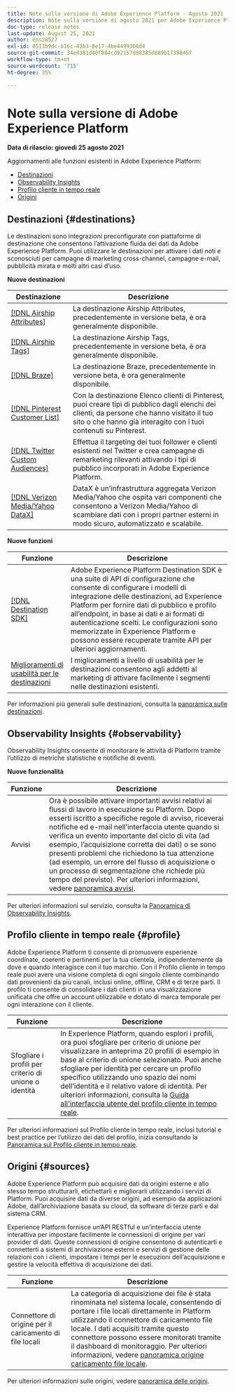 ```yaml
---
title: Note sulla versione di Adobe Experience Platform - Agosto 2021
description: Note sulla versione di agosto 2021 per Adobe Experience Platform.
doc-type: release notes
last-update: August 25, 2021
author: ens28527
exl-id: 0513b9dc-b16c-43b3-8e17-4be4499308d4
source-git-commit: 34e0381d40f884cd92157d08385d889b1739845f
workflow-type: tm+mt
source-wordcount: '715'
ht-degree: 35%

---
```


# Note sulla versione di Adobe Experience Platform

**Data di rilascio: giovedì 25 agosto 2021**

Aggiornamenti alle funzioni esistenti in Adobe Experience Platform:

- [Destinazioni](#destinations)
- [Observability Insights](#observability)
- [Profilo cliente in tempo reale](#profile)
- [Origini](#sources)

## Destinazioni {#destinations}

Le destinazioni sono integrazioni preconfigurate con piattaforme di destinazione che consentono l’attivazione fluida dei dati da Adobe Experience Platform. Puoi utilizzare le destinazioni per attivare i dati noti e sconosciuti per campagne di marketing cross-channel, campagne e-mail, pubblicità mirata e molti altri casi d’uso.

**Nuove destinazioni**

| Destinazione | Descrizione |
| ----------- | ----------- |
| [[!DNL Airship Attributes]](../../destinations/catalog/mobile-engagement/airship-attributes.md) | La destinazione Airship Attributes, precedentemente in versione beta, è ora generalmente disponibile. |
| [[!DNL Airship Tags]](../../destinations/catalog/mobile-engagement/airship-tags.md) | La destinazione Airship Tags, precedentemente in versione beta, è ora generalmente disponibile. |
| [[!DNL Braze]](../../destinations/catalog/mobile-engagement/braze.md) | La destinazione Braze, precedentemente in versione beta, è ora generalmente disponibile. |
| [[!DNL Pinterest Customer List]](../../destinations/catalog/advertising/pinterest.md) | Con la destinazione Elenco clienti di Pinterest, puoi creare tipi di pubblico dagli elenchi dei clienti, da persone che hanno visitato il tuo sito o che hanno già interagito con i tuoi contenuti su Pinterest. |
| [[!DNL Twitter Custom Audiences]](../../destinations/catalog/social/twitter.md) | Effettua il targeting dei tuoi follower e clienti esistenti nel Twitter e crea campagne di remarketing rilevanti attivando i tipi di pubblico incorporati in Adobe Experience Platform. |
| [[!DNL Verizon Media/Yahoo DataX]](../../destinations/catalog/advertising/datax.md) | DataX è un’infrastruttura aggregata Verizon Media/Yahoo che ospita vari componenti che consentono a Verizon Media/Yahoo di scambiare dati con i propri partner esterni in modo sicuro, automatizzato e scalabile. |

**Nuove funzioni**

| Funzione | Descrizione |
| --- | --- |
| [[!DNL Destination SDK]](../../destinations/destination-sdk/overview.md) | Adobe Experience Platform Destination SDK è una suite di API di configurazione che consente di configurare i modelli di integrazione delle destinazioni, ad Experience Platform per fornire dati di pubblico e profilo all’endpoint, in base ai dati e ai formati di autenticazione scelti. Le configurazioni sono memorizzate in Experience Platform e possono essere recuperate tramite API per ulteriori aggiornamenti. |
| [Miglioramenti di usabilità per le destinazioni](../../destinations/ui/activation-overview.md) | I miglioramenti a livello di usabilità per le destinazioni consentono agli addetti al marketing di attivare facilmente i segmenti nelle destinazioni esistenti. |

Per informazioni più generali sulle destinazioni, consulta la [panoramica sulle destinazioni](../../destinations/home.md).

## Observability Insights {#observability}

Observability Insights consente di monitorare le attività di Platform tramite l’utilizzo di metriche statistiche e notifiche di eventi.

**Nuove funzionalità**

| Funzione | Descrizione |
| --- | --- |
| Avvisi | Ora è possibile attivare importanti avvisi relativi ai flussi di lavoro in esecuzione su Platform. Dopo esserti iscritto a specifiche regole di avviso, riceverai notifiche ed e-mail nell’interfaccia utente quando si verifica un evento importante del ciclo di vita (ad esempio, l’acquisizione corretta dei dati) o se sono presenti problemi che richiedono la tua attenzione (ad esempio, un errore del flusso di acquisizione o un processo di segmentazione che richiede più tempo del previsto). Per ulteriori informazioni, vedere [panoramica avvisi](../../observability/alerts/overview.md). |

Per ulteriori informazioni sul servizio, consulta la [Panoramica di Observability Insights](../../observability/home.md).

## Profilo cliente in tempo reale {#profile}

Adobe Experience Platform ti consente di promuovere esperienze coordinate, coerenti e pertinenti per la tua clientela, indipendentemente da dove e quando interagisce con il tuo marchio. Con il Profilo cliente in tempo reale puoi avere una visione completa di ogni singolo cliente combinando dati provenienti da più canali, inclusi online, offline, CRM e di terze parti. Il profilo ti consente di consolidare i dati clienti in una visualizzazione unificata che offre un account utilizzabile e dotato di marca temporale per ogni interazione con il cliente.

| Funzione | Descrizione |
| ------- | ----------- |
| Sfogliare i profili per criterio di unione o identità | In Experience Platform, quando esplori i profili, ora puoi sfogliare per criterio di unione per visualizzare in anteprima 20 profili di esempio in base al criterio di unione selezionato. Puoi anche sfogliare per identità per cercare un profilo specifico utilizzando uno spazio dei nomi dell’identità e il relativo valore di identità. Per ulteriori informazioni, consulta la [Guida all&#39;interfaccia utente del profilo cliente in tempo reale](../../profile/ui/user-guide.md). |

Per ulteriori informazioni sul Profilo cliente in tempo reale, inclusi tutorial e best practice per l’utilizzo dei dati del profilo, inizia consultando la [Panoramica sul Profilo cliente in tempo reale](../../profile/home.md).

## Origini {#sources}

Adobe Experience Platform può acquisire dati da origini esterne e allo stesso tempo strutturarli, etichettarli e migliorarli utilizzando i servizi di Platform. Puoi acquisire dati da diverse origini, ad esempio da applicazioni Adobe, dall’archiviazione basata su cloud, da software di terze parti e dal sistema CRM.

Experience Platform fornisce un’API RESTful e un’interfaccia utente interattiva per impostare facilmente le connessioni di origine per vari provider di dati. Queste connessioni di origine consentono di autenticarti e connetterti a sistemi di archiviazione esterni e servizi di gestione delle relazioni con i clienti, impostare i tempi per le esecuzioni dell’acquisizione e gestire la velocità effettiva di acquisizione dei dati.

| Funzione | Descrizione |
| ------- | ----------- |
| Connettore di origine per il caricamento di file locali | La categoria di acquisizione dei file è stata rinominata nel sistema locale, consentendo di portare i file locali direttamente in Platform utilizzando il connettore di caricamento file locale. I dati acquisiti tramite questo connettore possono essere monitorati tramite il dashboard di monitoraggio. Per ulteriori informazioni, vedere [panoramica origine caricamento file locale](../../sources/connectors/local-system/local-file-upload.md). |

Per ulteriori informazioni sulle origini, vedere [panoramica delle origini](../../sources/home.md).
